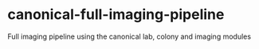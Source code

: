 # canonical-full-imaging-pipeline
Full imaging pipeline using the canonical lab, colony and imaging modules
